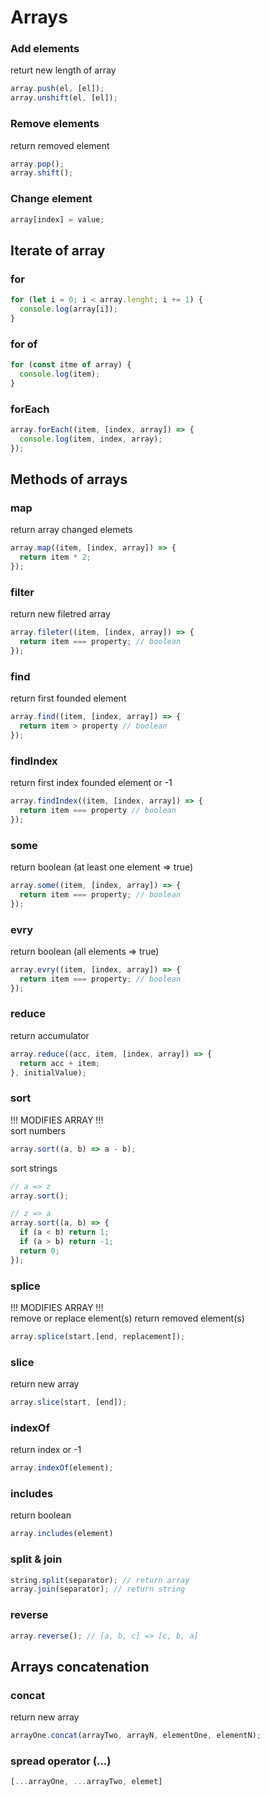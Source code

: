 # Arrays

### Add elements
returt new length of array
```js
array.push(el, [el]);
array.unshift(el, [el]);
```

### Remove elements
return removed element
```js
array.pop();
array.shift();
```

### Change element
```js
array[index] = value;
```

## Iterate of array

### for
```js
for (let i = 0; i < array.lenght; i += 1) {
  console.log(array[i]);
}
```

### for of
```js
for (const itme of array) {
  console.log(item);
}
```

### forEach
```js
array.forEach((item, [index, array]) => {
  console.log(item, index, array);
});
```

## Methods of arrays
### map
return array changed elemets
```js
array.map((item, [index, array]) => {
  return item * 2;
});
```

### filter
return new filetred array
```js
array.fileter((item, [index, array]) => {
  return item === property; // boolean
});
```

### find
return first founded element
```js
array.find((item, [index, array]) => {
  return item > property // boolean
});
```

### findIndex
return first index founded element or -1
```js
array.findIndex((item, [index, array]) => {
  return item === property // boolean
});
```

### some 
return boolean (at least one element => true)
```js
array.some((item, [index, array]) => {
  return item === property; // boolean
});
```

### evry 
return boolean (all elements => true)
```js
array.evry((item, [index, array]) => {
  return item === property; // boolean
});
```

### reduce
return accumulator
```js
array.reduce((acc, item, [index, array]) => {
  return acc + item;
}, initialValue);
```

### sort
!!! MODIFIES ARRAY !!!  
sort numbers
```js
array.sort((a, b) => a - b);
```

sort strings
```js
// a => z
array.sort();
```
```js
// z => a
array.sort((a, b) => {
  if (a < b) return 1;
  if (a > b) return -1;
  return 0;
});
```
### splice
!!! MODIFIES ARRAY !!!  
remove or replace element(s) return removed element(s)
```js
array.splice(start,[end, replacement]);
```

### slice
return new array
```js
array.slice(start, [end]);
```

### indexOf
return index or -1
```js
array.indexOf(element);
```

### includes
return boolean
```js
array.includes(element)
```

### split & join
```js
string.split(separator); // return array
array.join(separator); // return string
```

### reverse
```js
array.reverse(); // [a, b, c] => [c, b, a]
```

## Arrays concatenation

### concat
return new array
```js
arrayOne.concat(arrayTwo, arrayN, elementOne, elementN);
```

### spread operator (...)
```js
[...arrayOne, ...arrayTwo, elemet]
```
